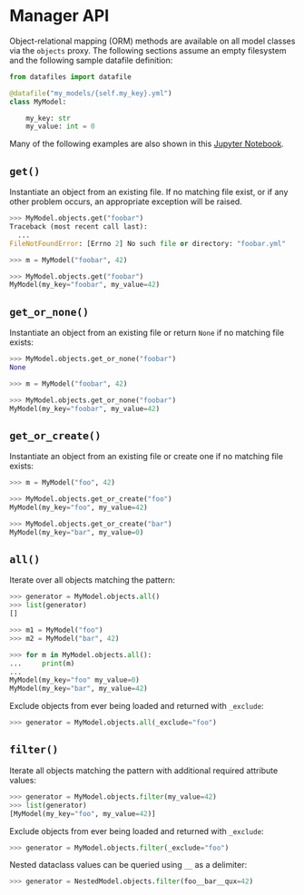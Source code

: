 # Manager API

Object-relational mapping (ORM) methods are available on all model classes via the `objects` proxy. The following sections assume an empty filesystem and the following sample datafile definition:

```python
from datafiles import datafile

@datafile("my_models/{self.my_key}.yml")
class MyModel:

    my_key: str
    my_value: int = 0
```

Many of the following examples are also shown in this [Jupyter Notebook](https://github.com/jacebrowning/datafiles/blob/main/notebooks/manager_api.ipynb).

## `get()`

Instantiate an object from an existing file. If no matching file exist, or if any other problem occurs, an appropriate exception will be raised.

```python
>>> MyModel.objects.get("foobar")
Traceback (most recent call last):
  ...
FileNotFoundError: [Errno 2] No such file or directory: "foobar.yml"
```

```python
>>> m = MyModel("foobar", 42)
```

```python
>>> MyModel.objects.get("foobar")
MyModel(my_key="foobar", my_value=42)
```

## `get_or_none()`

Instantiate an object from an existing file or return `None` if no matching file exists:

```python
>>> MyModel.objects.get_or_none("foobar")
None
```

```python
>>> m = MyModel("foobar", 42)
```

```python
>>> MyModel.objects.get_or_none("foobar")
MyModel(my_key="foobar", my_value=42)
```

## `get_or_create()`

Instantiate an object from an existing file or create one if no matching file exists:

```python
>>> m = MyModel("foo", 42)
```

```python
>>> MyModel.objects.get_or_create("foo")
MyModel(my_key="foo", my_value=42)
```

```python
>>> MyModel.objects.get_or_create("bar")
MyModel(my_key="bar", my_value=0)
```

## `all()`

Iterate over all objects matching the pattern:

```python
>>> generator = MyModel.objects.all()
>>> list(generator)
[]
```

```python
>>> m1 = MyModel("foo")
>>> m2 = MyModel("bar", 42)
```

```python
>>> for m in MyModel.objects.all():
...     print(m)
...
MyModel(my_key="foo" my_value=0)
MyModel(my_key="bar", my_value=42)
```

Exclude objects from ever being loaded and returned with `_exclude`:

```python
>>> generator = MyModel.objects.all(_exclude="foo")
```

## `filter()`

Iterate all objects matching the pattern with additional required attribute values:

```python
>>> generator = MyModel.objects.filter(my_value=42)
>>> list(generator)
[MyModel(my_key="foo", my_value=42)]
```

Exclude objects from ever being loaded and returned with `_exclude`:

```python
>>> generator = MyModel.objects.filter(_exclude="foo")
```

Nested dataclass values can be queried using `__` as a delimiter:

```python
>>> generator = NestedModel.objects.filter(foo__bar__qux=42)
```
